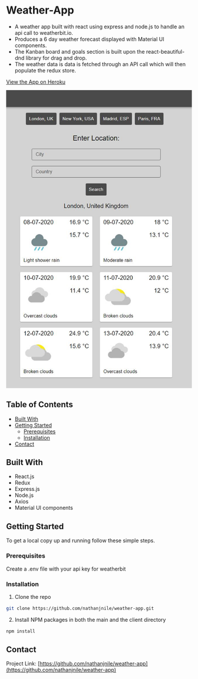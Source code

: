 # Weather-App

* A weather app built with react using express and node.js to handle an api call to weatherbit.io.
* Produces a 6 day weather forecast displayed with Material UI components.
* The Kanban board and goals section is built upon the react-beautiful-dnd library for drag and drop.
* The weather data is data is fetched through an API call which will then populate the redux store.

<a href="https://weather-reactjs-app.herokuapp.com/">View the App on Heroku</a>

<a href="https://weather-reactjs-app.herokuapp.com/">
  <img src="/Screenshots/weather-example.JPG" alt="Logo">
</a>

<!-- TABLE OF CONTENTS -->
## Table of Contents

* [Built With](#built-with)
* [Getting Started](#getting-started)
  * [Prerequisites](#prerequisites)
  * [Installation](#installation)
* [Contact](#contact)


## Built With

* React.js
* Redux
* Express.js
* Node.js
* Axios
* Material UI components

<!-- GETTING STARTED -->
## Getting Started

To get a local copy up and running follow these simple steps.

### Prerequisites

Create a .env file with your api key for weatherbit
### Installation
 
1. Clone the repo
```sh
git clone https://github.com/nathanjnile/weather-app.git
```
2. Install NPM packages in both the main and the client directory
```sh
npm install
```

<!-- CONTACT -->
## Contact

Project Link: [https://github.com/nathanjnile/weather-app](https://github.com/nathanjnile/weather-app)
